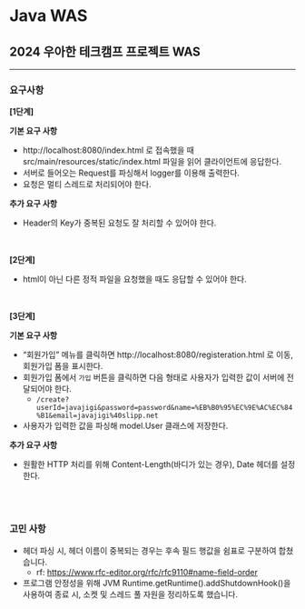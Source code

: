 # Java WAS

## 2024 우아한 테크캠프 프로젝트 WAS

---

### 요구사항

**[1단계]**

**기본 요구 사항**

- http://localhost:8080/index.html 로 접속했을 때 src/main/resources/static/index.html 파일을 읽어 클라이언트에 응답한다.
- 서버로 들어오는 Request를 파싱해서 logger를 이용해 출력한다.
- 요청은 멀티 스레드로 처리되어야 한다.

**추가 요구 사항**

- Header의 Key가 중복된 요청도 잘 처리할 수 있어야 한다.

<br>

**[2단계]**

- html이 아닌 다른 정적 파일을 요청했을 때도 응답할 수 있어야 한다.

<br>

**[3단계]**

**기본 요구 사항**

- “회원가입” 메뉴를 클릭하면 http://localhost:8080/registeration.html 로 이동, 회원가입 폼을 표시한다.
- 회원가입 폼에서 `가입` 버튼을 클릭하면 다음 형태로 사용자가 입력한 값이 서버에 전달되어야 한다.
  - `/create?userId=javajigi&password=password&name=%EB%B0%95%EC%9E%AC%EC%84%B1&email=javajigi%40slipp.net`
- 사용자가 입력한 값을 파싱해 model.User 클래스에 저장한다.

**추가 요구 사항**

- 원활한 HTTP 처리를 위해 Content-Length(바디가 있는 경우), Date 헤더를 설정한다.

<br>
<br>

### 고민 사항

- 헤더 파싱 시, 헤더 이름이 중복되는 경우는 후속 필드 행값을 쉼표로 구분하여 합쳤습니다.
  - rf: https://www.rfc-editor.org/rfc/rfc9110#name-field-order
- 프로그램 안정성을 위해 JVM Runtime.getRuntime().addShutdownHook()을 사용하여 종료 시, 소켓 및 스레드 풀 자원을 정리하도록 했습니다.